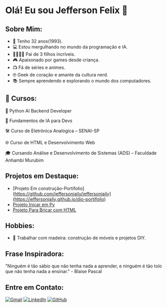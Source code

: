 # Olá! Eu sou Jefferson  Felix 👋

## Sobre Mim:
- 🎉 Tenho 32 anos(1993).
- 💻 Estou mergulhando no mundo da programação e IA.
- 👨‍👩‍👧‍👦 Pai de 3 filhos incríveis.
- 🎮 Apaixonado por games desde criança.
- 📺 Fã de séries e animes.
- 🤓 Geek de coração e amante da cultura nerd.
- 📚 Sempre aprendendo e explorando o mundo dos computadores.



## 📘 Cursos:
 
🐍 Python AI Backend Developer

🧠 Fundamentos de IA para Devs

🛠️ Curso de Eletrônica Analógica – SENAI-SP

🌐 Curso de HTML e Desenvolvimento Web

🎓 Cursando Análise e Desenvolvimento de Sistemas (ADS) – Faculdade Anhambi Murubim


## Projetos em Destaque:
- [Projeto Em construção-Portifolio](https://github.com/jeffersonjaily/jeffersonjaily](https://jeffersonjaily.github.io/dio-portifolio)
- [Projeto Inicar em Py](https://github.com/jeffersonjaily/calculador_imc.py)
- [Projeto Para Bricar com HTML](https://github.com/jeffersonjaily/tabela-orcamentos-familiar)

## Hobbies:
- 🔨 Trabalhar com madeira: construção de móveis e projetos DIY.

## Frase Inspiradora:
"Ninguém é tão sábio que não tenha nada a aprender, e ninguém é tão tolo que não tenha nada a ensinar." - Blaise Pascal

## Entre em Contato:
[![Gmail](https://img.icons8.com/color/50/000000/gmail-new.png)](jeffersson.jaily@gmail.com)
[![LinkedIn](https://img.icons8.com/color/55/000000/linkedin.png)](https://www.linkedin.com/in/jefferson-jaily-felix-456979b3/)
[![GitHub](https://img.icons8.com/ios-filled/50/ffffff/github.png)](https://github.com/jeffersonjaily)
